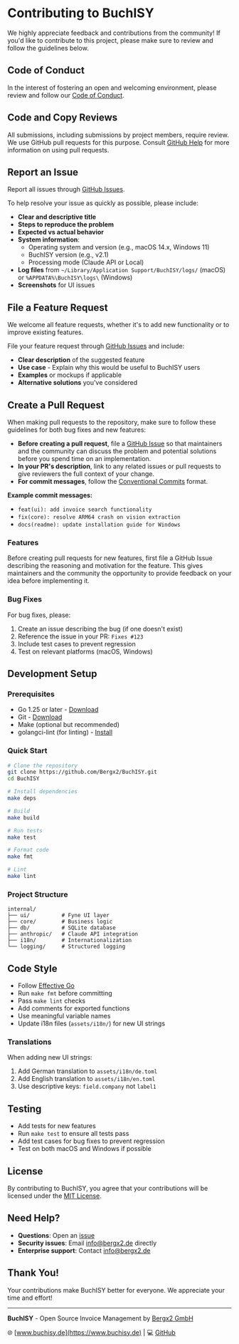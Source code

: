 # Contributing to BuchISY

We highly appreciate feedback and contributions from the community! If you'd like to contribute to this project, please make sure to review and follow the guidelines below.

## Code of Conduct

In the interest of fostering an open and welcoming environment, please review and follow our [Code of Conduct](CODE_OF_CONDUCT.md).

## Code and Copy Reviews

All submissions, including submissions by project members, require review. We use GitHub pull requests for this purpose. Consult [GitHub Help](https://help.github.com/articles/about-pull-requests/) for more information on using pull requests.

## Report an Issue

Report all issues through [GitHub Issues](https://github.com/Bergx2/BuchISY/issues).

To help resolve your issue as quickly as possible, please include:

* **Clear and descriptive title**
* **Steps to reproduce the problem**
* **Expected vs actual behavior**
* **System information**:
  - Operating system and version (e.g., macOS 14.x, Windows 11)
  - BuchISY version (e.g., v2.1)
  - Processing mode (Claude API or Local)
* **Log files** from `~/Library/Application Support/BuchISY/logs/` (macOS) or `%APPDATA%\BuchISY\logs\` (Windows)
* **Screenshots** for UI issues

## File a Feature Request

We welcome all feature requests, whether it's to add new functionality or to improve existing features.

File your feature request through [GitHub Issues](https://github.com/Bergx2/BuchISY/issues) and include:

* **Clear description** of the suggested feature
* **Use case** - Explain why this would be useful to BuchISY users
* **Examples** or mockups if applicable
* **Alternative solutions** you've considered

## Create a Pull Request

When making pull requests to the repository, make sure to follow these guidelines for both bug fixes and new features:

* **Before creating a pull request**, file a [GitHub Issue](https://github.com/Bergx2/BuchISY/issues) so that maintainers and the community can discuss the problem and potential solutions before you spend time on an implementation.
* **In your PR's description**, link to any related issues or pull requests to give reviewers the full context of your change.
* **For commit messages**, follow the [Conventional Commits](https://www.conventionalcommits.org/) format.

**Example commit messages:**

* `feat(ui): add invoice search functionality`
* `fix(core): resolve ARM64 crash on vision extraction`
* `docs(readme): update installation guide for Windows`

### Features

Before creating pull requests for new features, first file a GitHub Issue describing the reasoning and motivation for the feature. This gives maintainers and the community the opportunity to provide feedback on your idea before implementing it.

### Bug Fixes

For bug fixes, please:

1. Create an issue describing the bug (if one doesn't exist)
2. Reference the issue in your PR: `Fixes #123`
3. Include test cases to prevent regression
4. Test on relevant platforms (macOS, Windows)

## Development Setup

### Prerequisites

* Go 1.25 or later - [Download](https://go.dev/dl/)
* Git - [Download](https://git-scm.com/downloads)
* Make (optional but recommended)
* golangci-lint (for linting) - [Install](https://golangci-lint.run/usage/install/)

### Quick Start

```bash
# Clone the repository
git clone https://github.com/Bergx2/BuchISY.git
cd BuchISY

# Install dependencies
make deps

# Build
make build

# Run tests
make test

# Format code
make fmt

# Lint
make lint
```

### Project Structure

```
internal/
├── ui/          # Fyne UI layer
├── core/        # Business logic
├── db/          # SQLite database
├── anthropic/   # Claude API integration
├── i18n/        # Internationalization
└── logging/     # Structured logging
```

## Code Style

* Follow [Effective Go](https://go.dev/doc/effective_go)
* Run `make fmt` before committing
* Pass `make lint` checks
* Add comments for exported functions
* Use meaningful variable names
* Update i18n files (`assets/i18n/`) for new UI strings

### Translations

When adding new UI strings:

1. Add German translation to `assets/i18n/de.toml`
2. Add English translation to `assets/i18n/en.toml`
3. Use descriptive keys: `field.company` not `label1`

## Testing

* Add tests for new features
* Run `make test` to ensure all tests pass
* Add test cases for bug fixes to prevent regression
* Test on both macOS and Windows if possible

## License

By contributing to BuchISY, you agree that your contributions will be licensed under the [MIT License](LICENSE).

## Need Help?

* **Questions**: Open an [issue](https://github.com/Bergx2/BuchISY/issues)
* **Security issues**: Email [info@bergx2.de](mailto:info@bergx2.de) directly
* **Enterprise support**: Contact [info@bergx2.de](mailto:info@bergx2.de)

## Thank You!

Your contributions make BuchISY better for everyone. We appreciate your time and effort!

---

**BuchISY** - Open Source Invoice Management by [Bergx2 GmbH](https://www.bergx2.de)

🌐 [www.buchisy.de](https://www.buchisy.de) | 💻 [GitHub](https://github.com/Bergx2/BuchISY)
